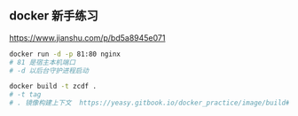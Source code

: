 ## docker 新手练习

https://www.jianshu.com/p/bd5a8945e071

```bash
docker run -d -p 81:80 nginx
# 81 是宿主本机端口
# -d 以后台守护进程启动

docker build -t zcdf .
# -t tag
# . 镜像构建上下文  https://yeasy.gitbook.io/docker_practice/image/build#qi-ta-docker-build-de-yong-fa
```

